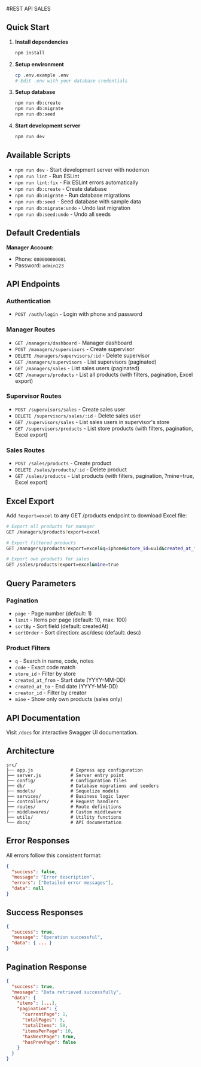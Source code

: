 #REST API SALES


## Quick Start

1. **Install dependencies**
   ```bash
   npm install
   ```

2. **Setup environment**
   ```bash
   cp .env.example .env
   # Edit .env with your database credentials
   ```

3. **Setup database**
   ```bash
   npm run db:create
   npm run db:migrate
   npm run db:seed
   ```

4. **Start development server**
   ```bash
   npm run dev
   ```

## Available Scripts

- `npm run dev` - Start development server with nodemon
- `npm run lint` - Run ESLint
- `npm run lint:fix` - Fix ESLint errors automatically
- `npm run db:create` - Create database
- `npm run db:migrate` - Run database migrations
- `npm run db:seed` - Seed database with sample data
- `npm run db:migrate:undo` - Undo last migration
- `npm run db:seed:undo` - Undo all seeds

## Default Credentials

**Manager Account:**
- Phone: `080000000001`
- Password: `admin123`

## API Endpoints

### Authentication
- `POST /auth/login` - Login with phone and password

### Manager Routes
- `GET /managers/dashboard` - Manager dashboard
- `POST /managers/supervisors` - Create supervisor
- `DELETE /managers/supervisors/:id` - Delete supervisor
- `GET /managers/supervisors` - List supervisors (paginated)
- `GET /managers/sales` - List sales users (paginated)
- `GET /managers/products` - List all products (with filters, pagination, Excel export)

### Supervisor Routes
- `POST /supervisors/sales` - Create sales user
- `DELETE /supervisors/sales/:id` - Delete sales user
- `GET /supervisors/sales` - List sales users in supervisor's store
- `GET /supervisors/products` - List store products (with filters, pagination, Excel export)

### Sales Routes
- `POST /sales/products` - Create product
- `DELETE /sales/products/:id` - Delete product
- `GET /sales/products` - List products (with filters, pagination, ?mine=true, Excel export)

## Excel Export

Add `?export=excel` to any GET /products endpoint to download Excel file:

```bash
# Export all products for manager
GET /managers/products?export=excel

# Export filtered products
GET /managers/products?export=excel&q=iphone&store_id=uuid&created_at_from=2025-01-01

# Export own products for sales
GET /sales/products?export=excel&mine=true
```

## Query Parameters

### Pagination
- `page` - Page number (default: 1)
- `limit` - Items per page (default: 10, max: 100)
- `sortBy` - Sort field (default: createdAt)
- `sortOrder` - Sort direction: asc/desc (default: desc)

### Product Filters
- `q` - Search in name, code, notes
- `code` - Exact code match
- `store_id` - Filter by store
- `created_at_from` - Start date (YYYY-MM-DD)
- `created_at_to` - End date (YYYY-MM-DD)
- `creator_id` - Filter by creator
- `mine` - Show only own products (sales only)

## API Documentation

Visit `/docs` for interactive Swagger UI documentation.

## Architecture

```
src/
├── app.js              # Express app configuration
├── server.js           # Server entry point
├── config/             # Configuration files
├── db/                 # Database migrations and seeders
├── models/             # Sequelize models
├── services/           # Business logic layer
├── controllers/        # Request handlers
├── routes/             # Route definitions
├── middlewares/        # Custom middleware
├── utils/              # Utility functions
└── docs/               # API documentation
```

## Error Responses

All errors follow this consistent format:

```json
{
  "success": false,
  "message": "Error description",
  "errors": ["Detailed error messages"],
  "data": null
}
```

## Success Responses

```json
{
  "success": true,
  "message": "Operation successful",
  "data": { ... }
}
```

## Pagination Response

```json
{
  "success": true,
  "message": "Data retrieved successfully",
  "data": {
    "items": [...],
    "pagination": {
      "currentPage": 1,
      "totalPages": 5,
      "totalItems": 50,
      "itemsPerPage": 10,
      "hasNextPage": true,
      "hasPrevPage": false
    }
  }
}
```